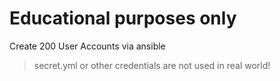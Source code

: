 # Educational purposes only
Create 200 User Accounts via ansible
> secret.yml or other credentials are not used in real world!
